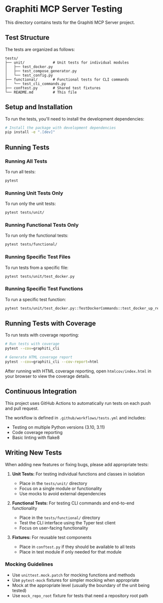 # Graphiti MCP Server Testing

This directory contains tests for the Graphiti MCP Server project.

## Test Structure

The tests are organized as follows:

```
tests/
├── unit/             # Unit tests for individual modules
│   ├── test_docker.py
│   ├── test_compose_generator.py
│   └── test_config.py
├── functional/       # Functional tests for CLI commands
│   └── test_cli_commands.py
├── conftest.py       # Shared test fixtures
└── README.md         # This file
```

## Setup and Installation

To run the tests, you'll need to install the development dependencies:

```bash
# Install the package with development dependencies
pip install -e ".[dev]"
```

## Running Tests

### Running All Tests

To run all tests:

```bash
pytest
```

### Running Unit Tests Only

To run only the unit tests:

```bash
pytest tests/unit/
```

### Running Functional Tests Only

To run only the functional tests:

```bash
pytest tests/functional/
```

### Running Specific Test Files

To run tests from a specific file:

```bash
pytest tests/unit/test_docker.py
```

### Running Specific Test Functions

To run a specific test function:

```bash
pytest tests/unit/test_docker.py::TestDockerCommands::test_docker_up_regenerates_compose_file
```

## Running Tests with Coverage

To run tests with coverage reporting:

```bash
# Run tests with coverage
pytest --cov=graphiti_cli

# Generate HTML coverage report
pytest --cov=graphiti_cli --cov-report=html
```

After running with HTML coverage reporting, open `htmlcov/index.html` in your browser to view the coverage details.

## Continuous Integration

This project uses GitHub Actions to automatically run tests on each push and pull request.

The workflow is defined in `.github/workflows/tests.yml` and includes:

- Testing on multiple Python versions (3.10, 3.11)
- Code coverage reporting
- Basic linting with flake8

## Writing New Tests

When adding new features or fixing bugs, please add appropriate tests:

1. **Unit Tests:** For testing individual functions and classes in isolation
   - Place in the `tests/unit/` directory
   - Focus on a single module or functionality
   - Use mocks to avoid external dependencies

2. **Functional Tests:** For testing CLI commands and end-to-end functionality
   - Place in the `tests/functional/` directory
   - Test the CLI interface using the Typer test client
   - Focus on user-facing functionality

3. **Fixtures:** For reusable test components
   - Place in `conftest.py` if they should be available to all tests
   - Place in test module if only needed for that module

### Mocking Guidelines

- Use `unittest.mock.patch` for mocking functions and methods
- Use `pytest-mock` fixtures for simpler mocking when appropriate
- Mock at the appropriate level (usually the boundary of the unit being tested)
- Use `mock_repo_root` fixture for tests that need a repository root path 